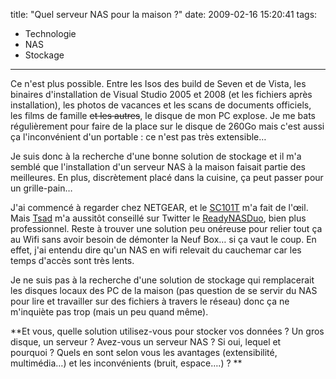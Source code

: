 title: "Quel serveur NAS pour la maison ?"
date: 2009-02-16 15:20:41
tags:
  - Technologie
  - NAS
  - Stockage
---

Ce n'est plus possible. Entre les Isos des build de Seven et de Vista, les binaires d'installation de Visual Studio 2005 et 2008 (et les fichiers après installation), les photos de vacances et les scans de documents officiels, les films de famille <span style="text-decoration: line-through">et les autres</span>, le disque de mon PC explose. Je me bats régulièrement pour faire de la place sur le disque de 260Go mais c'est aussi ça l'inconvénient d'un portable&nbsp;: ce n'est pas très extensible&#8230;

Je suis donc à la recherche d'une bonne solution de stockage et il m'a semblé que l'installation d'un serveur NAS à la maison faisait partie des meilleures. En plus, discrètement placé dans la cuisine, ça peut passer pour un grille-pain&#8230;

J'ai commencé à regarder chez NETGEAR, et le [SC101T](//www.netgear.com/Products/Storage/NetworkStorage/SC101T.aspx) m'a fait de l'œil. Mais [Tsad](https://twitter.com/tsad) m'a aussitôt conseillé sur Twitter le [ReadyNASDuo](//www.netgear.com/Products/Storage/ReadyNASDuo/RND2110.aspx), bien plus professionnel. Reste à trouver une solution peu onéreuse pour relier tout ça au Wifi sans avoir besoin de démonter la Neuf Box&#8230; si ça vaut le coup. En effet, j'ai entendu dire qu'un NAS en wifi relevait du cauchemar car les temps d'accès sont très lents.

Je ne suis pas à la recherche d'une solution de stockage qui remplacerait les disques locaux des PC de la maison (pas question de se servir du NAS pour lire et travailler sur des fichiers à travers le réseau) donc ça ne m'inquiète pas trop (mais un peu quand même).

**Et vous, quelle solution utilisez-vous pour stocker vos données&nbsp;? Un gros disque, un serveur&nbsp;?
Avez-vous un serveur NAS&nbsp;? Si oui, lequel et pourquoi&nbsp;? Quels en sont selon vous les avantages (extensibilité, multimédia&#8230;) et les inconvénients (bruit, espace&#8230;.)&nbsp;?
**